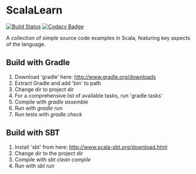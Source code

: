 # ScalaLearn

[![Build Status](https://travis-ci.com/guildenstern70/ScalaLearn.svg?branch=master)](https://travis-ci.com/guildenstern70/ScalaLearn)
[![Codacy Badge](https://app.codacy.com/project/badge/Grade/8fdfd071d50a419f968bfb9657c38c1f)](https://www.codacy.com/gh/guildenstern70/ScalaLearn/dashboard?utm_source=github.com&amp;utm_medium=referral&amp;utm_content=guildenstern70/ScalaLearn&amp;utm_campaign=Badge_Grade)

A collection of simple source code examples in Scala, featuring key aspects of the language.

## Build with Gradle

 1. Download 'gradle' here: http://www.gradle.org/downloads
 2. Extract Gradle and add 'bin\' to path
 3. Change dir to project dir
 4. For a comprehensive list of available tasks, run 'gradle tasks'
 5. Compile with _gradle assemble_
 6. Run with _gradle run_
 7. Run tests with _gradle check_

## Build with SBT

 1. Install 'sbt' from here: http://www.scala-sbt.org/download.html
 2. Change dir to the project dir
 3. Compile with _sbt clean compile_
 4. Run with _sbt run_








